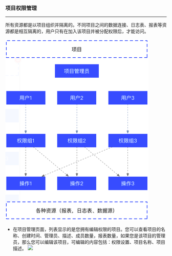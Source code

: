 ### 项目权限管理

---

所有资源都是以项目组织并隔离的。不同项目之间的数据连接、日志表、报表等资源都是相互隔离的，用户只有在加入该项目并被分配权限后，才能访问。

![](/assets/权限架构.png)

* 在项目管理页面，列表显示的是您拥有编辑权限的项目。您可以查看项目的名称、创建时间、管理员、描述、成员数量，报表数量，如果您是该项目的管理员，那么您可以编辑该项目，可编辑的内容包括：权限设置、项目名称、项目描述。
  ![](https://img.mubu.com/document_image/9affacbc-6cd2-4284-a635-0b985dd25185.jpg)



